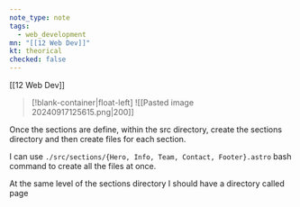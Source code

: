 ```yaml
---
note_type: note
tags:
  - web_development
mn: "[[12 Web Dev]]"
kt: theorical
checked: false
---
```

[[12 Web Dev]]

>[!blank-container|float-left]
>![[Pasted image 20240917125615.png|200]]


Once the sections are define, within the src directory, create the sections directory and then create files for each section.

I can use `./src/sections/{Hero, Info, Team, Contact, Footer}.astro` bash command to create all the files at once.






At the same level of the sections directory I should have a directory called page